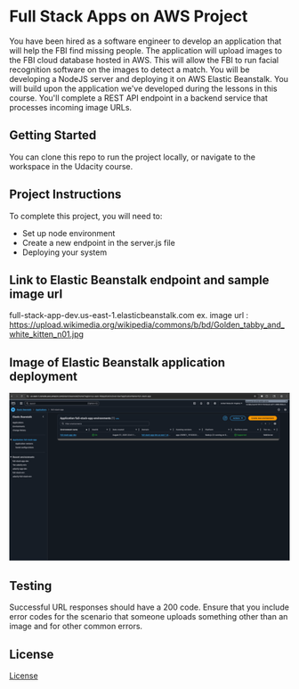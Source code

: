 # Full Stack Apps on AWS Project

You have been hired as a software engineer to develop an application that will help the FBI find missing people. The application will upload images to the FBI cloud database hosted in AWS. This will allow the FBI to run facial recognition software on the images to detect a match. You will be developing a NodeJS server and deploying it on AWS Elastic Beanstalk.
You will build upon the application we've developed during the lessons in this course. You'll complete a REST API endpoint in a backend service that processes incoming image URLs.

## Getting Started

You can clone this repo to run the project locally, or navigate to the workspace in the Udacity course.

## Project Instructions

To complete this project, you will need to:

- Set up node environment
- Create a new endpoint in the server.js file
- Deploying your system

## Link to Elastic Beanstalk endpoint and sample image url

full-stack-app-dev.us-east-1.elasticbeanstalk.com
ex. image url : https://upload.wikimedia.org/wikipedia/commons/b/bd/Golden_tabby_and_white_kitten_n01.jpg

## Image of Elastic Beanstalk application deployment

![Alt text](./images/screenshot-app.png)

## Testing

Successful URL responses should have a 200 code. Ensure that you include error codes for the scenario that someone uploads something other than an image and for other common errors.

## License

[License](LICENSE.txt)

